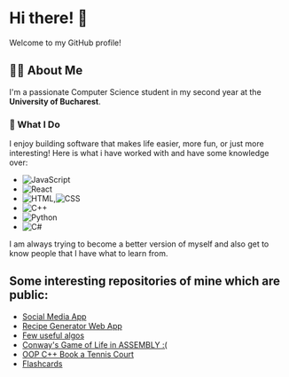 # Hi there! 👋

Welcome to my GitHub profile!
## 👨‍💻 About Me
I'm a passionate Computer Science student in my second year at the **University of Bucharest**. 
### 🔭 What I Do
I enjoy building software that makes life easier, more fun, or just more interesting! 
Here is what i have worked with and have some knowledge over:
  - ![JavaScript](https://img.shields.io/badge/-JavaScript-F7DF1E?logo=javascript&logoColor=black)
  - ![React](https://img.shields.io/badge/-React-61DAFB?logo=react&logoColor=black)
  - ![HTML](https://img.shields.io/badge/-HTML5-E34F26?logo=html5&logoColor=white),![CSS](https://img.shields.io/badge/-CSS3-1572B6?logo=css3&logoColor=white)
  - ![C++](https://img.shields.io/badge/-C++-00599C?logo=cplusplus&logoColor=white)
  - ![Python](https://img.shields.io/badge/-Python-3776AB?logo=python&logoColor=white)
  - ![C#](https://img.shields.io/badge/-C%23-239120?logo=csharp&logoColor=white)

I am always trying to become a better version of myself and also get to know people that I have what to learn from.

## Some interesting repositories of mine which are public:
 - [Social Media App](https://github.com/aparaschiveiadrian/SocialMediaPlatform/tree/main)
 - [Recipe Generator Web App](https://github.com/aparaschiveiadrian/FridgeQuestApp)
 - [Few useful algos](https://github.com/Adidinamite/few-useful-algos.git)
 - [Conway's Game of Life in ASSEMBLY :(](https://github.com/Adidinamite/FMI-work/tree/main/year1/semester1/Assembly/Conway's%20Game%20of%20Life)
 - [OOP C++ Book a Tennis Court](https://github.com/Adidinamite/OOP-book-tennis)
 - [Flashcards]()
